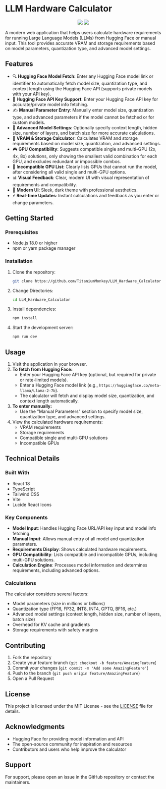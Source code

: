 # LLM Hardware Calculator

<p align="center">
  <img src="https://i.imgur.com/XRpvvDW.png">
  <img src="https://i.imgur.com/Qslciss.png">
</p>

A modern web application that helps users calculate hardware requirements for running Large Language Models (LLMs) from Hugging Face or manual input. This tool provides accurate VRAM and storage requirements based on model parameters, quantization type, and advanced model settings.

## Features

- 🔍 **Hugging Face Model Fetch**: Enter any Hugging Face model link or identifier to automatically fetch model size, quantization type, and context length using the Hugging Face API (supports private models with your API key).
- 🔑 **Hugging Face API Key Support**: Enter your Hugging Face API key for accurate/private model info fetching.
- ✍️ **Manual Parameter Entry**: Manually enter model size, quantization type, and advanced parameters if the model cannot be fetched or for custom models.
- 🧮 **Advanced Model Settings**: Optionally specify context length, hidden size, number of layers, and batch size for more accurate calculations.
- 💾 **VRAM & Storage Calculator**: Calculates VRAM and storage requirements based on model size, quantization, and advanced settings.
- 🎮 **GPU Compatibility**: Suggests compatible single and multi-GPU (2x, 4x, 8x) solutions, only showing the smallest valid combination for each GPU, and excludes redundant or impossible combos.
- 🚫 **Incompatible GPU List**: Clearly lists GPUs that cannot run the model, after considering all valid single and multi-GPU options.
- 📊 **Visual Feedback**: Clear, modern UI with visual representation of requirements and compatibility.
- 🎨 **Modern UI**: Sleek, dark theme with professional aesthetics.
- ⚡ **Real-time Updates**: Instant calculations and feedback as you enter or change parameters.

## Getting Started

### Prerequisites

- Node.js 18.0 or higher
- npm or yarn package manager

### Installation

1. Clone the repository:
    ```bash
    git clone https://github.com/TitaniumMonkey/LLM_Hardware_Calculator.git
    ```

2. Change Directories:
    ```bash
    cd LLM_Hardware_Calculator
    ```    

3. Install dependencies:
    ```bash
    npm install
    ```

4. Start the development server:
    ```bash
    npm run dev
    ```

## Usage

1. Visit the application in your browser.
2. **To fetch from Hugging Face:**  
   - Enter your Hugging Face API key (optional, but required for private or rate-limited models).
   - Enter a Hugging Face model link (e.g., `https://huggingface.co/meta-llama/Llama-2-7b`).
   - The calculator will fetch and display model size, quantization, and context length automatically.
3. **To enter manually:**  
   - Use the "Manual Parameters" section to specify model size, quantization type, and advanced settings.
4. View the calculated hardware requirements:
   - VRAM requirements
   - Storage requirements
   - Compatible single and multi-GPU solutions
   - Incompatible GPUs

## Technical Details

### Built With

- React 18
- TypeScript
- Tailwind CSS
- Vite
- Lucide React Icons

### Key Components

- **Model Input**: Handles Hugging Face URL/API key input and model info fetching.
- **Manual Input**: Allows manual entry of all model and quantization parameters.
- **Requirements Display**: Shows calculated hardware requirements.
- **GPU Compatibility**: Lists compatible and incompatible GPUs, including multi-GPU solutions.
- **Calculation Engine**: Processes model information and determines requirements, including advanced options.

### Calculations

The calculator considers several factors:
- Model parameters (size in millions or billions)
- Quantization type (FP16, FP32, INT8, INT4, GPTQ, BF16, etc.)
- Advanced model settings (context length, hidden size, number of layers, batch size)
- Overhead for KV cache and gradients
- Storage requirements with safety margins

## Contributing

1. Fork the repository
2. Create your feature branch (`git checkout -b feature/AmazingFeature`)
3. Commit your changes (`git commit -m 'Add some AmazingFeature'`)
4. Push to the branch (`git push origin feature/AmazingFeature`)
5. Open a Pull Request

## License

This project is licensed under the MIT License - see the [LICENSE](LICENSE) file for details.

## Acknowledgments

- Hugging Face for providing model information and API
- The open-source community for inspiration and resources
- Contributors and users who help improve the calculator

## Support

For support, please open an issue in the GitHub repository or contact the maintainers.
